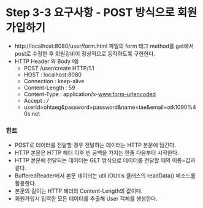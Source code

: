 # Step 3-3 요구사항 - POST 방식으로 회원가입하기
- http://localhost:8080/user/form.html 파일의 form 태그 method를 get에서 post로 수정한 후 회원강비이 정상적으로 동작하도록 구현한다.
- HTTP Header 와 Body 예) 
    - POST /user/create HTTP/1.1
    - HOST : localhost:8080
    - Connection : keep-alive
    - Content-Length : 59
    - Content-Type : application/x-www.form-urlencoded
    - Accept : */*
    - userId=ohtaeg&password=password&name=tae&email=otk1090%40s.net

### 힌트
- POST로 데이터를 전달할 경우 전달하는 데이터는 HTTP 본문에 담긴다.
- HTTP 본문은 HTTP 헤더 이후 빈 공백을 가지는 한줄 다음부터 시작한다.
- HTTP 본문에 전달되는 데이터는 GET 방식으로 데이터를 전달할 때의 이름=값과 같다.
- BufferedReader에서 본문 데이터는 util.IOUtils 클래스의 readData() 메소드롤 활용한다.
- 본문의 길이는 HTTP 헤더의 Content-Length의 값이다.
- 회원가입시 입력한 모든 데이터를 추출해 User 객체를 생성한다.
                        
